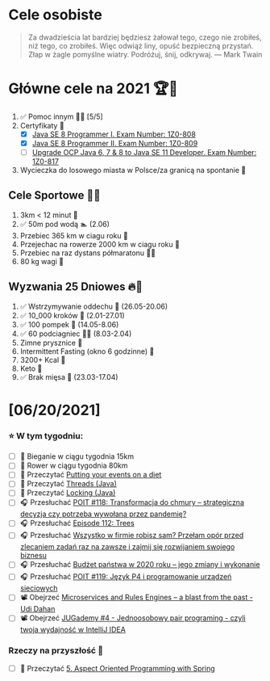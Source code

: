 Cele osobiste
==============
> Za dwadzieścia lat bardziej będziesz żałował tego, czego nie zrobiłeś, niż tego, co zrobiłeś. Więc odwiąż liny, opuść bezpieczną przystań. Złap w żagle pomyślne wiatry. Podróżuj, śnij, odkrywaj.
> — Mark Twain

# Główne cele na 2021 🏆🥇
1. ✅ Pomoc innym 🧚‍♂️ [5/5]
2. Certyfikaty 📜
   - [x] [Java SE 8 Programmer I. Exam Number: 1Z0-808](https://education.oracle.com/es/java-se-8-programmer-ii/pexam_1Z0-808)
   - [x] [Java SE 8 Programmer II. Exam Number: 1Z0-809](https://education.oracle.com/es/java-se-8-programmer-ii/pexam_1Z0-809)
   - [ ]  [Upgrade OCP Java 6, 7 & 8 to Java SE 11 Developer. Exam Number: 1Z0-817](https://education.oracle.com/upgrade-ocp-java-6-7-8-to-java-se-11-developer/pexam_1Z0-817)
3. Wycieczka do losowego miasta w Polsce/za granicą na spontanie 🚙

## Cele Sportowe 💪🥈
1. 3km < 12 minut 👟
2. ✅ 50m pod wodą 🏊 (2.06)
3. Przebiec 365 km w ciagu roku 🏃
4. Przejechac na rowerze 2000 km w ciagu roku 🚴
5. Przebiec na raz dystans półmaratonu 🏃‍♀️
6. 80 kg wagi 💪

## Wyzwania 25 Dniowes 🔥🥉
1. ✅ Wstrzymywanie oddechu 🧘 (26.05-20.06)
2. ✅ 10_000 kroków 🦶 (2.01-27.01)
3. ✅ 100 pompek 🙇 (14.05-8.06)
4. ✅ 60 podciagniec 🏋️‍♂️ (8.03-2.04)
5. Zimne prysznice 🚿
6. Intermittent Fasting (okno 6 godzinne) 🥪
7. 3200+ Kcal 🍌
8. Keto 🥑
9. ✅ Brak mięsa 🍎 (23.03-17.04)

# [06/20/2021]

### ⭐ W tym tygodniu:
- [ ] 🏃 Bieganie w ciągu tygodnia 15km
- [ ] 🚴 Rower w ciągu tygodnia 80km
- [ ] 📗 Przeczytać [Putting your events on a diet](https://particular.net/blog/putting-your-events-on-a-diet)
- [ ] 📗 Przeczytać [Threads (Java)](https://learning-notes.mistermicheels.com/java/concurrency-details/threads/)
- [ ] 📗 Przeczytać [Locking (Java)](https://learning-notes.mistermicheels.com/java/concurrency-details/locking)
- [ ] 🎧 Przesłuchać [POIT #118: Transformacja do chmury – strategiczna decyzja czy potrzeba wywołana przez pandemię?](https://porozmawiajmyoit.pl/poit-118-transformacja-do-chmury-strategiczna-decyzja-czy-potrzeba-wywolana-przez-pandemie/)
- [ ] 🎧 Przesłuchać [Episode 112: Trees](https://www.programmingthrowdown.com/2021/05/episode-112-trees.html)
- [ ] 🎧 Przesłuchać [Wszystko w firmie robisz sam? Przełam opór przed zlecaniem zadań raz na zawsze i zajmij się rozwijaniem swojego biznesu](https://malawielkafirma.pl/jak-pokonac-opor-przed-delegowaniem/)
- [ ] 🎧 Przesłuchać [Budżet państwa w 2020 roku – jego zmiany i wykonanie](https://inwestomat.eu/budzet-panstwa-w-2020-roku/)
- [ ] 🎧 Przesłuchać [POIT #119: Język P4 i programowanie urządzeń sieciowych](https://porozmawiajmyoit.pl/poit-119-jezyk-p4-i-programowanie-urzadzen-sieciowych/)
- [ ] 📽️ Obejrzeć [Microservices and Rules Engines – a blast from the past - Udi Dahan](https://youtu.be/Fuac__g928E)
- [ ] 📽️ Obejrzeć [JUGademy #4 - Jednoosobowy pair programing - czyli twoja wydajność w IntelliJ IDEA](https://youtu.be/kctQtjQDvdM)

### Rzeczy na przyszłość 🏅
- [ ] 📗 Przeczytać [5. Aspect Oriented Programming with Spring](https://docs.spring.io/spring-framework/docs/current/reference/html/core.html#aop)
